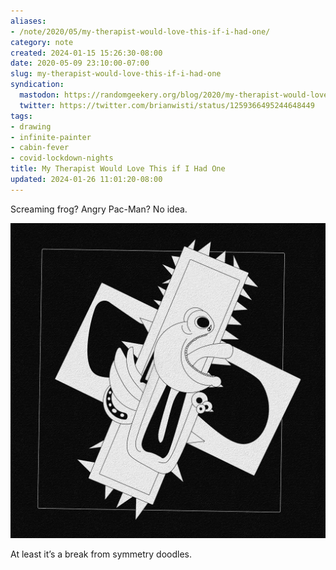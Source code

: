 ```yaml
---
aliases:
- /note/2020/05/my-therapist-would-love-this-if-i-had-one/
category: note
created: 2024-01-15 15:26:30-08:00
date: 2020-05-09 23:10:00-07:00
slug: my-therapist-would-love-this-if-i-had-one
syndication:
  mastodon: https://randomgeekery.org/blog/2020/my-therapist-would-love-this-if-i-had-one/
  twitter: https://twitter.com/brianwisti/status/1259366495244648449
tags:
- drawing
- infinite-painter
- cabin-fever
- covid-lockdown-nights
title: My Therapist Would Love This if I Had One
updated: 2024-01-26 11:01:20-08:00
---
```


Screaming frog? Angry Pac-Man? No idea.

![attachments/img/2020/cover-2020-05-09.jpg](../../../attachments/img/2020/cover-2020-05-09.jpg)

At least it’s a break from symmetry doodles.